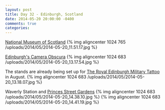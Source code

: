 ```yaml
---
layout: post
title: Day 32 - Edinburgh, Scotland
date: 2014-05-20 20:00:00 -0400
comments: true
categories: 
---
```

[National Museum of Scotland](http://www.nms.ac.uk/our_museums/national_museum_of_scotland.aspx)
{% img aligncenter 1024 765 /uploads/2014/05/2014-05-20_11.51.17.jpg %}

[Edinburgh's Camera Obscura](http://www.camera-obscura.co.uk)
{% img aligncenter 1024 683 /uploads/2014/05/2014-05-20_13.17.54.jpg %}

The stands are already being set up for [The Royal Edinburgh Military Tattoo](http://www.edintattoo.co.uk) in August.
{% img aligncenter 1024 683 /uploads/2014/05/2014-05-20_13.18.07.jpg %}

Waverly Station and [Princes Street Gardens](http://en.wikipedia.org/wiki/Princes_Street_Gardens)
{% img aligncenter 1024 683 /uploads/2014/05/2014-05-20_14.38.10.jpg %}
{% img aligncenter 1024 683 /uploads/2014/05/2014-05-20_14.41.19.jpg %}
